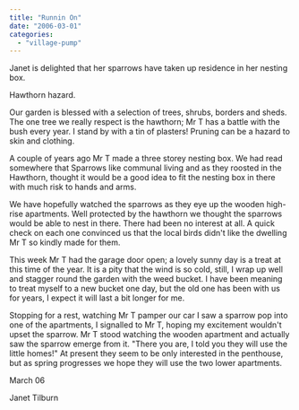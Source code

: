 ```yaml
---
title: "Runnin On"
date: "2006-03-01"
categories: 
  - "village-pump"
---
```


Janet is delighted that her sparrows have taken up residence in her nesting box.

Hawthorn hazard.

Our garden is blessed with a selection of trees, shrubs, borders and sheds. The one tree we really respect is the hawthorn; Mr T has a battle with the bush every year. I stand by with a tin of plasters! Pruning can be a hazard to skin and clothing.

A couple of years ago Mr T made a three storey nesting box. We had read somewhere that Sparrows like communal living and as they roosted in the Hawthorn, thought it would be a good idea to fit the nesting box in there with much risk to hands and arms.

We have hopefully watched the sparrows as they eye up the wooden high-rise apartments. Well protected by the hawthorn we thought the sparrows would be able to nest in there. There had been no interest at all. A quick check on each one convinced us that the local birds didn't like the dwelling Mr T so kindly made for them.

This week Mr T had the garage door open; a lovely sunny day is a treat at this time of the year. It is a pity that the wind is so cold, still, I wrap up well and stagger round the garden with the weed bucket. I have been meaning to treat myself to a new bucket one day, but the old one has been with us for years, I expect it will last a bit longer for me.

Stopping for a rest, watching Mr T pamper our car I saw a sparrow pop into one of the apartments, I signalled to Mr T, hoping my excitement wouldn't upset the sparrow. Mr T stood watching the wooden apartment and actually saw the sparrow emerge from it. "There you are, I told you they will use the little homes!" At present they seem to be only interested in the penthouse, but as spring progresses we hope they will use the two lower apartments.

March 06

Janet Tilburn
